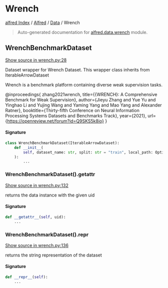 # Wrench

[alfred Index](../../README.md#alfred-index) /
[Alfred](../index.md#alfred) /
[Data](./index.md#data) /
Wrench

> Auto-generated documentation for [alfred.data.wrench](https://github.com/BatsResearch/alfred/blob/main/alfred/data/wrench.py) module.

## WrenchBenchmarkDataset

[Show source in wrench.py:28](https://github.com/BatsResearch/alfred/blob/main/alfred/data/wrench.py#L28)

Dataset wrapper for Wrench Dataset.
This wrapper class inherits from IterableArrowDataset

Wrench is a benchmark platform containing diverse weak supervision tasks.

@inproceedings{
    zhang2021wrench,
    title={{WRENCH}: A Comprehensive Benchmark for Weak Supervision},
    author={Jieyu Zhang and Yue Yu and Yinghao Li and Yujing Wang and Yaming Yang and Mao Yang and Alexander Ratner},
    booktitle={Thirty-fifth Conference on Neural Information Processing Systems Datasets and Benchmarks Track},
    year={2021},
    url={https://openreview.net/forum?id=Q9SKS5k8io}
}

#### Signature

```python
class WrenchBenchmarkDataset(IterableArrowDataset):
    def __init__(
        self, dataset_name: str, split: str = "train", local_path: Optional[str] = None
    ):
        ...
```

### WrenchBenchmarkDataset().__getattr__

[Show source in wrench.py:132](https://github.com/BatsResearch/alfred/blob/main/alfred/data/wrench.py#L132)

returns the data instance with the given uid

#### Signature

```python
def __getattr__(self, uid):
    ...
```

### WrenchBenchmarkDataset().__repr__

[Show source in wrench.py:136](https://github.com/BatsResearch/alfred/blob/main/alfred/data/wrench.py#L136)

returns the string representation of the dataset

#### Signature

```python
def __repr__(self):
    ...
```



